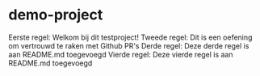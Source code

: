 # demo-project

Eerste regel: Welkom bij dit testproject!
Tweede regel: Dit is een oefening om vertrouwd te raken met Github PR's
Derde regel: Deze derde regel is aan README.md toegevoegd
Vierde regel: Deze vierde regel is aan README.md toegevoegd
